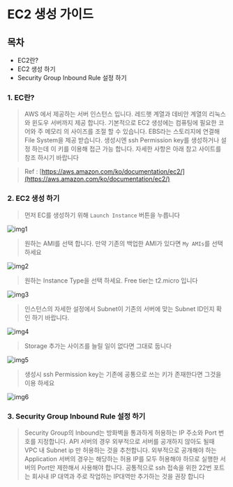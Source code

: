 # EC2 생성 가이드 

## 목차

- EC2란?
- EC2 생성 하기
- Security Group Inbound Rule 설정 하기 

### 1. EC란?
    
> AWS 에서 제공하는 서버 인스턴스 입니다. 레드햇 계열과 데비안 계열의 리눅스와 윈도우 서버까지 제공 합니다. 기본적으로 EC2 생성에는 컴퓨팅에 필요한 코어와 주 메모리     의 사이즈를 조절 할 수 있습니다. EBS라는 스토리지에 연결해 File System을 제공 받습니다. 생성시엔 ssh Permission key를 생성하거나 설정 하는데 이 키를 이용해     접근 가능 합니다. 자세한 사항은 아래 참고 사이트를 참조 하시기 바랍니다 
    
> Ref : [https://aws.amazon.com/ko/documentation/ec2/](https://aws.amazon.com/ko/documentation/ec2/)

### 2. EC2 생성 하기

> 먼저 EC를 생성하기 위해 `Launch Instance` 버튼을 누릅니다 

![img1](https://github.com/JaemTech/jaemtech.github.io/blob/master/img/ec2/1.png?raw=true)

> 원하는 AMI를 선택 합니다. 만약 기존의 백업한 AMI가 있다면 `My AMIs`를 선택하세요

![img2](https://github.com/JaemTech/jaemtech.github.io/blob/master/img/ec2/2.png?raw=true)

> 원하는 Instance Type을 선택 하세요. Free tier는 t2.micro 입니다 

![img3](https://github.com/JaemTech/jaemtech.github.io/blob/master/img/ec2/3.png?raw=true)

> 인스턴스의 자세한 설정에서 Subnet이 기존의 서버에 맞는 Subnet ID인지 확인 하기 바랍니다. 

![img4](https://github.com/JaemTech/jaemtech.github.io/blob/master/img/ec2/4.png?raw=true)

> Storage 추가는 사이즈를 늘릴 일이 없다면 그대로 둡니다

![img5](https://github.com/JaemTech/jaemtech.github.io/blob/master/img/ec2/5.png?raw=true)

> 생성시 ssh Permission key는 기존에 공통으로 쓰는 키가 존재한다면 그것을 이용 하세요

![img6](https://github.com/JaemTech/jaemtech.github.io/blob/master/img/ec2/9.png?raw=true)

### 3. Security Group Inbound Rule 설정 하기 

> Security Group의 Inbound는 방화벽을 통과하게 허용하는 IP 주소와 Port 번호를 지정합니다. API 서버의 경우 외부적으로 서버를 공개하지 않아도 될때 VPC 내 Subnet ip 만 허용하는 것을 추천합니다. 
외부적으로 공개해야 하는 Application 서버의 경우는 해당하는 허용 IP를 모두 허용해야 하므로 실행한 서버의 Port만 제한해서 사용해야 합니다. 
공통적으로 ssh 접속을 위한 22번 포트는 회사내 IP 대역과 주로 작업하는 IP대역만 추가하는 것을 권장 합니다 

